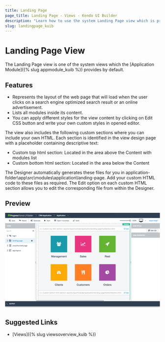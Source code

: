 ```yaml
---
title: Landing Page
page_title: Landing Page - Views - Kendo UI Builder
description: "Learn how to use the system Landing Page view which is provided by the Kendo UI Builder tool for creating and managing Angular and AngularJS-based web applications."
slug: landingpage_kuib
---
```


# Landing Page View

The Landing Page view is one of the system views which the [Application Module]({% slug appmodule_kuib %}) provides by default.

## Features

* Represents the layout of the web page that will load when the user clicks on a search engine optimized search result or an online advertisement.
* Lists all modules inside its content.
* You can apply different styles for the view content by clicking on Edit CSS button and write your own custom styles in opened editor.

The view also includes the following custom sections where you can include your own HTML. Each section is identified in the view design page with a placeholder containing descriptive text:
* Custom top html section: Located in the area above the Content with modules list
* Custom bottom html section: Located in the area below the Content

The Designer automatically generates these files for you in application-folder\app\src\modules\application\landing-page. Add your custom HTML code to these files as required. The Edit option on each custom HTML section allows you to edit the corresponding file from within the Designer.

## Preview

<img src="../images/kuib-views-landing-page.png" class="img-responsive" alt="Landing page view"/>

## Suggested Links

* [Views]({% slug viewsoverview_kuib %})
